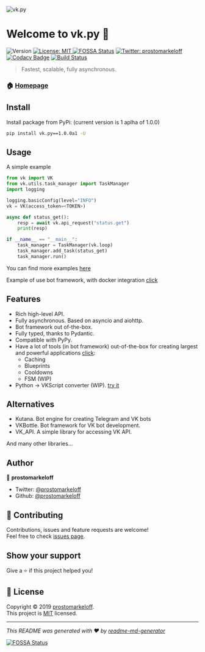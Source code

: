 ![vk.py](https://user-images.githubusercontent.com/28061158/63603699-cd51b980-c5d2-11e9-8a8f-06e1eef20afe.jpg)



# Welcome to vk.py 👋

![Version](https://img.shields.io/badge/version-0.6.0-blue.svg?cacheSeconds=2592000) [![License: MIT](https://img.shields.io/badge/License-MIT-yellow.svg) ](https://github.com/prostomarkeloff/vk.py/blob/master/LICENSE) [![FOSSA Status](https://app.fossa.io/api/projects/git%2Bgithub.com%2Fprostomarkeloff%2Fvk.py.svg?type=shield)](https://app.fossa.io/projects/git%2Bgithub.com%2Fprostomarkeloff%2Fvk.py?ref=badge_shield) [![Twitter: prostomarkeloff](https://img.shields.io/twitter/follow/prostomarkeloff.svg?style=social)](https://twitter.com/prostomarkeloff)
[![Codacy Badge](https://api.codacy.com/project/badge/Grade/cac2f27aab0a41f993660a525c054bb5)](https://app.codacy.com/app/prostomarkeloff/vk.py?utm_source=github.com&utm_medium=referral&utm_content=prostomarkeloff/vk.py&utm_campaign=Badge_Grade_Dashboard)
[![Build Status](https://travis-ci.org/prostomarkeloff/vk.py.svg?branch=master)](https://travis-ci.org/prostomarkeloff/vk.py)

> Fastest, scalable, fully asynchronous.



### 🏠 [Homepage](github.com/prostomarkeloff/vk.py)


## Install

Install package from PyPi: (current version is 1 aplha of 1.0.0)

```sh
pip install vk.py==1.0.0a1 -U
```



## Usage

A simple example
```python
from vk import VK
from vk.utils.task_manager import TaskManager
import logging

logging.basicConfig(level="INFO")
vk = VK(access_token=<TOKEN>)

async def status_get():
    resp = await vk.api_request("status.get")
    print(resp)

if __name__ == "__main__":
    task_manager = TaskManager(vk.loop)
    task_manager.add_task(status_get)
    task_manager.run()

```

You can find more examples [here](./examples)

Example of use bot framework, with docker integration [click](https://github.com/prostomarkeloff/vkpy-exam-bot)

## Features

- Rich high-level API.
- Fully asynchronous. Based on asyncio and aiohttp.
- Bot framework out of-the-box.
- Fully typed, thanks to Pydantic.
- Compatible with PyPy.
- Have a lot of tools (in bot framework) out-of-the-box for creating largest and powerful applications [click](./vk/bot_framework/addons):
    * Caching
    * Blueprints
    * Cooldowns
    * FSM (WIP)
- Python -> VKScript converter (WIP). [try it](./vk/utils/vkscript)

## Alternatives

- Kutana. Bot engine for creating Telegram and VK bots
- VKBottle. Bot framework for VK bot development.
- VK_API. A simple library for accessing VK API.

And many other libraries...

## Author

👤 **prostomarkeloff**

* Twitter: [@prostomarkeloff](https://twitter.com/prostomarkeloff)
* Github: [@prostomarkeloff](https://github.com/prostomarkeloff)

## 🤝 Contributing

Contributions, issues and feature requests are welcome!<br />Feel free to check [issues page](https://github.com/prostomarkeloff/vk.py/issues).

## Show your support

Give a ⭐️ if this project helped you!

## 📝 License

Copyright © 2019 [prostomarkeloff](https://github.com/prostomarkeloff).<br />
This project is [MIT](https://github.com/prostomarkeloff/vk.py/blob/master/LICENSE) licensed.

***
_This README was generated with ❤️ by [readme-md-generator](https://github.com/kefranabg/readme-md-generator)_


[![FOSSA Status](https://app.fossa.io/api/projects/git%2Bgithub.com%2Fprostomarkeloff%2Fvk.py.svg?type=large)](https://app.fossa.io/projects/git%2Bgithub.com%2Fprostomarkeloff%2Fvk.py?ref=badge_large)
